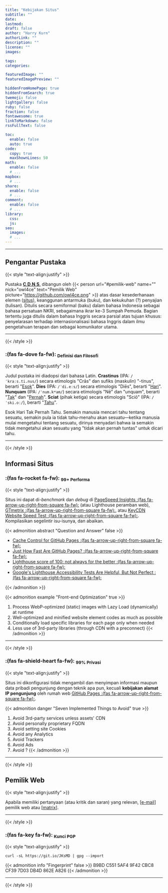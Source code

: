 ```yaml
---
title: "Kebijakan Situs"
subtitle: ""
date: 
lastmod: 
draft: false
author: "Harry Kurn"
authorLink: ""
description: ""
license: ""
images: 

tags: 
categories: 

featuredImage: ""
featuredImagePreview: ""

hiddenFromHomePage: true
hiddenFromSearch: true
twemoji: false
lightgallery: false
ruby: false
fraction: false
fontawesome: true
linkToMarkdown: false
rssFullText: false

toc:
  enable: false
  auto: true
code:
  copy: true
  maxShownLines: 50
math:
  enable: false
  # ...
mapbox:
  # ...
share:
  enable: false
  # ...
comment:
  enable: false
  # ...
library:
  css: 
  js: 
seo:
  images: 
  # ...
---
```


<!--more-->

---

## Pengantar Pustaka

{{< style "text-align:justify" >}}

Pustaka [**C**.**D**.**N**.**S**.][CDNS] dibangun oleh {{< person url="#pemilik-web" name=""
nick="owl4ce" text="Pemilik Web" picture="https://github.com/owl4ce.png" >}} atas dasar kesederhanaan
elemen ([situs](#informasi-situs)), keanggunan antarmuka (buku), dan kekukuhan (?) penyajian (tulisan).
Ditulis secara semiformal (baku) dalam bahasa Indonesia sebagai bahasa persatuan NKRI, sebagaimana
ikrar ke-3 Sumpah Pemuda. Bagian tertentu juga ditulis dalam bahasa Inggris secara parsial atas
tujuan khusus: penyelarasan terhadap internasionalisasi bahasa Inggris dalam
ilmu pengetahuan terapan dan sebagai komunikator utama.

[CDNS]: /humans.txt "Crastinus Dies Nunquam Sciat"

---

{{< /style >}}

### **:(fas fa-dove fa-fw):** <sub>Definisi dan Filosofi</sub>

{{< style "text-align:justify" >}}

Judul pustaka ini diadopsi dari bahasa Latin. **Crastinus** (IPA: `/ˈkraːs.ti.nus/`) secara etimologis
"Crās" dan‎ sufiks (maskulin) "-tinus", berarti "<u>Esok</u>". **Dies** (IPA: `/ˈdi.eːs/`) secara etimologis "Diēs",
berarti "<u>Hari</u>". **Nunquam** (IPA: `/ˈnum.kʷam/`) secara etimologis "Nē" dan "unquam", berarti "<u>Tak</u>"
dan "<u>Pernah</u>". **Sciat** (pihak ketiga) secara etimologis "Sciō" (IPA: `/ˈski.oː/`), berarti "<u>Tahu</u>".

Esok Hari Tak Pernah Tahu. Semakin manusia mencari tahu tentang sesuatu, semakin pula ia tidak tahu-menahu
akan sesuatu—ketika manusia mulai mengetahui tentang sesuatu, dirinya menyadari bahwa ia semakin
tidak mengetahui akan sesuatu yang "tidak akan pernah tuntas" untuk dicari tahu.

---

{{< /style >}}

## Informasi Situs

### **:(fas fa-rocket fa-fw):** <sub>99+ Performa</sub>

{{< style "text-align:justify" >}}

Situs ini dapat di-*benchmark* dan *debug* di [PageSpeed Insights
:(fas fa-arrow-up-right-from-square fa-fw):][ps-i] (atau Lighthouse peramban web),
[GTmetrix :(fas fa-arrow-up-right-from-square fa-fw):][gt-m], atau [KeyCDN Website
Speed Test :(fas fa-arrow-up-right-from-square fa-fw):][kC-s].
Kompilasikan segelintir isu-isunya, dan abaikan.

[ps-i]: https://pagespeed.web.dev/report?url=https%3A%2F%2Fowl4ce.github.io%2Fid%2F "PageSpeed Insights"
[gt-m]: https://gtmetrix.com "GTmetrix"
[kC-s]: https://tools.keycdn.com/speed "KeyCDN Website Speed Test"

{{< admonition abstract "Question and Answer" false >}}
- [Cache Control for GitHub Pages :(fas fa-arrow-up-right-from-square fa-fw):][ccf]
- [Just How Fast Are GitHub Pages? :(fas fa-arrow-up-right-from-square fa-fw):][jhf]
- [Lighthouse score of 100: not always for the better :(fas fa-arrow-up-right-from-square fa-fw):][lso]
- [Google's Lighthouse Accessibility Tests Are Helpful, But Not Perfect :(fas fa-arrow-up-right-from-square fa-fw):][gla]

[ccf]: https://retirednotout.uk/blog/2021/05/cache-control-for-github-pages
       "Cache Control for GitHub Pages"
[jhf]: https://www.jeremymorgan.com/blog/programming/how-fast-are-github-pages
       "Just How Fast Are GitHub Pages?"
[lso]: https://nooshu.com/blog/2019/08/18/lighthouse-score-100-not-always-for-the-better
       "Lighthouse score of 100: not always for the better"
[gla]: https://www.boia.org/blog/googles-lighthouse-accessibility-tests-are-helpful-but-not-perfect
       "Google's Lighthouse Accessibility Tests Are Helpful, But Not Perfect"
{{< /admonition >}}

{{< admonition example "Front-end Optimization" true >}}
1. Process WebP-optimized (static) images with Lazy Load (dynamically) at runtime
2. Well-optimized and minified website element codes as much as possible
3. Conditionally load specific libraries for each page only when needed
4. Less use of 3rd-party libraries (through CDN with a preconnect)
{{< /admonition >}}

---

{{< /style >}}

### **:(fas fa-shield-heart fa-fw):** <sub>99% Privasi</sub>

{{< style "text-align:justify" >}}

Situs ini dikonfigurasi tidak mengambil dan menyimpan informasi maupun data pribadi pengunjung
dengan teknik apa pun, kecuali **kebijakan alamat IP pengunjung** oleh rumah web
[GitHub Pages :(fas fa-arrow-up-right-from-square fa-fw):][gh-p].

[gh-p]: https://docs.github.com/en/pages/getting-started-with-github-pages/about-github-pages#data-collection
        "GitHub Pages Data Collection"

{{< admonition danger "Seven Implemented Things to Avoid" true >}}
1. Avoid 3rd-party services unless assets' CDN
2. Avoid personally proprietary FQDN
3. Avoid setting site Cookies
4. Avoid any Analytics
5. Avoid Trackers
6. Avoid Ads
7. Avoid ?
{{< /admonition >}}

---

{{< /style >}}

## Pemilik Web

{{< style "text-align:justify" >}}

Apabila memiliki pertanyaan (atau kritik dan saran) yang relevan,
[[e-mail][e-mail]] pemilik web atau [[matrix][matrix]].

[e-mail]: ../../index.xml "Tulis E-Mail kepada Webmaster"
[matrix]: https://matrix.to/#/@owl4ce:matrix.org "Diskusikan!"

---

{{< /style >}}

### **:(fas fa-key fa-fw):** <sub>Kunci PGP</sub>

{{< style "text-align:justify" >}}

```shell
curl -sL https://git.io/JKsMD | gpg --import
```

{{< admonition info "Fingerprint" false >}}
B9BD C551 5AF4 9F42 CBC8 CF39 7D03 DB4D 862E A826
{{< /admonition >}}

---

{{< /style >}}
